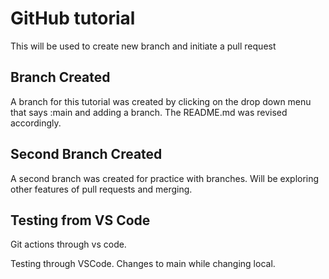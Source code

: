 # GitHub tutorial

This will be used to create new branch and initiate a pull request

## Branch Created

A branch for this tutorial was created by clicking on the drop down menu that says :main and adding a branch.
The README.md was revised accordingly.

## Second Branch Created

A second branch was created for practice with branches. Will be exploring other features of pull requests and merging.

## Testing from VS Code

Git actions through vs code.

Testing through VSCode. Changes to main while changing local.
